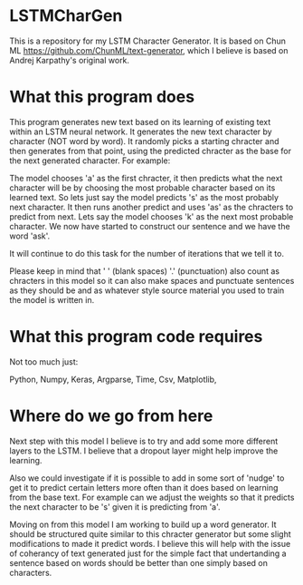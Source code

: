 # LSTMCharGen
This is a repository for my LSTM Character Generator. It is based on Chun ML https://github.com/ChunML/text-generator, which I believe is based on Andrej Karpathy's original work.

# What this program does
This program generates new text based on its learning of existing text within an LSTM neural network. It generates the new text character by character (NOT word by word). It randomly picks a starting chracter and then generates from that point, using the predicted chracter as the base for the next generated character. For example:

The model chooses 'a' as the first chracter, it then predicts what the next character will be by choosing the most probable character based on its learned text. So lets just say the model predicts 's' as the most probably next character. It then runs another predict and uses 'as' as the chracters to predict from next. Lets say the model chooses 'k' as the next most probable character. We now have started to construct our sentence and we have the word 'ask'.

It will continue to do this task for the number of iterations that we tell it to. 

Please keep in mind that ' ' (blank spaces) '.' (punctuation) also count as chracters in this model so it can also make spaces and punctuate sentences as they should be and as whatever style source material you used to train the model is written in.

# What this program code requires
Not too much just:

Python, 
Numpy, 
Keras, 
Argparse, 
Time, 
Csv, 
Matplotlib, 

# Where do we go from here
Next step with this model I believe is to try and add some more different layers to the LSTM. I believe that a dropout layer might help improve the learning. 

Also we could investigate if it is possible to add in some sort of 'nudge' to get it to predict certain letters more often than it does based on learning from the base text. For example can we adjust the weights so that it predicts the next character to be 's' given it is predicting from 'a'.

Moving on from this model I am working to build up a word generator. It should be structured quite similar to this chracter generator but some slight modifications to made it predict words. I believe this will help with the issue of coherancy of text generated just for the simple fact that undertanding a sentence based on words should be better than one simply based on characters.
